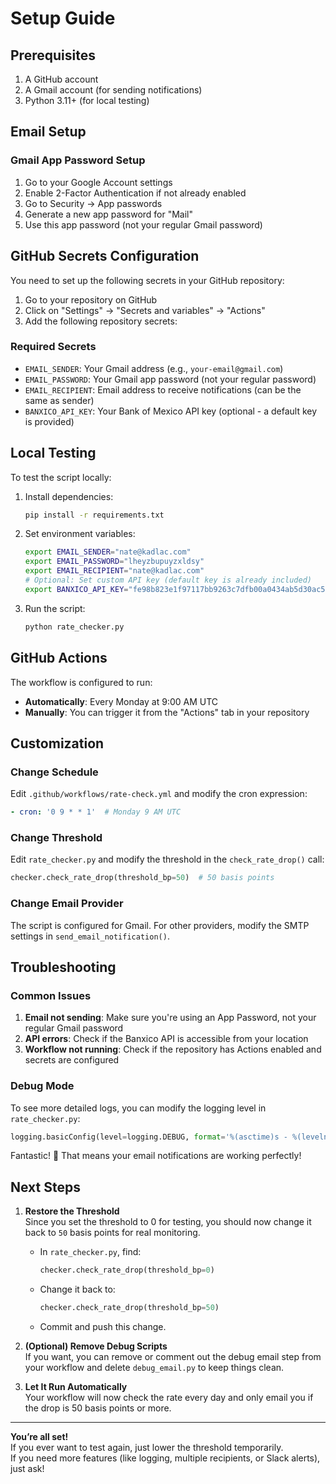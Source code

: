 # Setup Guide

## Prerequisites

1. A GitHub account
2. A Gmail account (for sending notifications)
3. Python 3.11+ (for local testing)

## Email Setup

### Gmail App Password Setup

1. Go to your Google Account settings
2. Enable 2-Factor Authentication if not already enabled
3. Go to Security → App passwords
4. Generate a new app password for "Mail"
5. Use this app password (not your regular Gmail password)

## GitHub Secrets Configuration

You need to set up the following secrets in your GitHub repository:

1. Go to your repository on GitHub
2. Click on "Settings" → "Secrets and variables" → "Actions"
3. Add the following repository secrets:

### Required Secrets

- `EMAIL_SENDER`: Your Gmail address (e.g., `your-email@gmail.com`)
- `EMAIL_PASSWORD`: Your Gmail app password (not your regular password)
- `EMAIL_RECIPIENT`: Email address to receive notifications (can be the same as sender)
- `BANXICO_API_KEY`: Your Bank of Mexico API key (optional - a default key is provided)

## Local Testing

To test the script locally:

1. Install dependencies:
   ```bash
   pip install -r requirements.txt
   ```

2. Set environment variables:
   ```bash
   export EMAIL_SENDER="nate@kadlac.com"
   export EMAIL_PASSWORD="lheyzbupuyzxldsy"
   export EMAIL_RECIPIENT="nate@kadlac.com"
   # Optional: Set custom API key (default key is already included)
   export BANXICO_API_KEY="fe98b823e1f97117bb9263c7dfb00a0434ab5d30ac5a1c0853c23641f72b77bc"
   ```

3. Run the script:
   ```bash
   python rate_checker.py
   ```

## GitHub Actions

The workflow is configured to run:
- **Automatically**: Every Monday at 9:00 AM UTC
- **Manually**: You can trigger it from the "Actions" tab in your repository

## Customization

### Change Schedule
Edit `.github/workflows/rate-check.yml` and modify the cron expression:
```yaml
- cron: '0 9 * * 1'  # Monday 9 AM UTC
```

### Change Threshold
Edit `rate_checker.py` and modify the threshold in the `check_rate_drop()` call:
```python
checker.check_rate_drop(threshold_bp=50)  # 50 basis points
```

### Change Email Provider
The script is configured for Gmail. For other providers, modify the SMTP settings in `send_email_notification()`.

## Troubleshooting

### Common Issues

1. **Email not sending**: Make sure you're using an App Password, not your regular Gmail password
2. **API errors**: Check if the Banxico API is accessible from your location
3. **Workflow not running**: Check if the repository has Actions enabled and secrets are configured

### Debug Mode

To see more detailed logs, you can modify the logging level in `rate_checker.py`:
```python
logging.basicConfig(level=logging.DEBUG, format='%(asctime)s - %(levelname)s - %(message)s')
``` 

Fantastic! 🎉 That means your email notifications are working perfectly!

## Next Steps

1. **Restore the Threshold**  
   Since you set the threshold to 0 for testing, you should now change it back to `50` basis points for real monitoring.  
   - In `rate_checker.py`, find:
     ```python
     checker.check_rate_drop(threshold_bp=0)
     ```
   - Change it back to:
     ```python
     checker.check_rate_drop(threshold_bp=50)
     ```
   - Commit and push this change.

2. **(Optional) Remove Debug Scripts**  
   If you want, you can remove or comment out the debug email step from your workflow and delete `debug_email.py` to keep things clean.

3. **Let It Run Automatically**  
   Your workflow will now check the rate every day and only email you if the drop is 50 basis points or more.

---

**You’re all set!**  
If you ever want to test again, just lower the threshold temporarily.  
If you need more features (like logging, multiple recipients, or Slack alerts), just ask! 